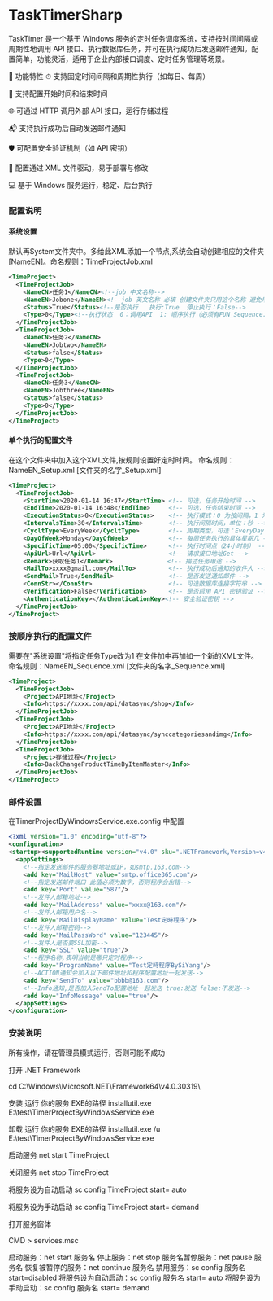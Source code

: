 # TaskTimerSharp
TaskTimer 是一个基于 Windows 服务的定时任务调度系统，支持按时间间隔或周期性地调用 API 接口、执行数据库任务，并可在执行成功后发送邮件通知。配置简单，功能灵活，适用于企业内部接口调度、定时任务管理等场景。

🔧 功能特性
⏱ 支持固定时间间隔和周期性执行（如每日、每周）

📆 支持配置开始时间和结束时间

🌐 可通过 HTTP 调用外部 API 接口，运行存储过程

📬 支持执行成功后自动发送邮件通知

🛡 可配置安全验证机制（如 API 密钥）

🧩 配置通过 XML 文件驱动，易于部署与修改

💻 基于 Windows 服务运行，稳定、后台执行

### 配置说明
#### 系统设置
默认再System文件夹中。多给此XML添加一个节点,系统会自动创建相应的文件夹[NameEN]。命名规则：TimeProjectJob.xml
```xml
<TimeProject>
  <TimeProjectJob>
    <NameCN>任务1</NameCN><!--job 中文名称-->
    <NameEN>Jobone</NameEN><!--job 英文名称 必填 创建文件夹只用这个名称 避免用特殊字符 可能会造成创建文件夹不成功-->
    <Status>True</Status><!--是否执行   执行:True  停止执行：False-->
    <Type>0</Type><!--执行状态  0：调用API  1: 顺序执行（必须有FUN_Sequence.xml 配合才能使用）  2：执行存储过程（暂时还没有）-->
  </TimeProjectJob>
  <TimeProjectJob>
    <NameCN>任务2</NameCN>
    <NameEN>Jobtwo</NameEN>
    <Status>false</Status>
    <Type>0</Type>
  </TimeProjectJob>
  <TimeProjectJob>
    <NameCN>任务3</NameCN>
    <NameEN>Jobthree</NameEN>
    <Status>false</Status>
    <Type>0</Type>
  </TimeProjectJob>
</TimeProject>
```

#### 单个执行的配置文件
在这个文件夹中加入这个XML文件,按规则设置好定时时间。 命名规则：NameEN_Setup.xml [文件夹的名字_Setup.xml]
```xml
<TimeProject>
  <TimeProjectJob>
    <StartTime>2020-01-14 16:47</StartTime> <!-- 可选，任务开始时间 -->
    <EndTime>2020-01-14 16:48</EndTime>     <!-- 可选，任务结束时间 -->
    <ExecutionStatus>0</ExecutionStatus>    <!-- 执行模式：0 为按间隔，1 为按周期 -->
    <IntervalsTime>30</IntervalsTime>       <!-- 执行间隔时间，单位：秒 -->
    <CycltType>EveryWeek</CycltType>        <!-- 周期类型，可选：EveryDay / EveryWeek -->
    <DayOfWeek>Monday</DayOfWeek>           <!-- 每周任务执行的具体星期几 -->
    <SpecificTime>05:00</SpecificTime>      <!-- 执行时间点（24小时制） -->
    <ApiUrl>Url</ApiUrl>                    <!-- 请求接口地址Get -->
    <Remark>获取任务1</Remark>               <!-- 描述任务用途 -->
    <MailTo>xxxx@gmail.com</MailTo>         <!-- 执行成功后通知的收件人 -->
    <SendMail>True</SendMail>               <!-- 是否发送通知邮件 -->
    <ConnStr></ConnStr>                     <!-- 可选数据库连接字符串 -->
    <Verification>False</Verification>      <!-- 是否启用 API 密钥验证 -->
    <AuthenticationKey></AuthenticationKey><!-- 安全验证密钥 -->
  </TimeProjectJob>
</TimeProject>
```

### 按顺序执行的配置文件
需要在"系统设置"将指定任务Type改为1
在文件加中再加如一个新的XML文件。命名规则：NameEN_Sequence.xml [文件夹的名字_Sequence.xml]
```xml
<TimeProject>
  <TimeProjectJob>
    <Project>API地址</Project>
    <Info>https://xxxx.com/api/datasync/shop</Info>
  </TimeProjectJob>
  <TimeProjectJob>
    <Project>API地址</Project>
    <Info>https://xxxx.com/api/datasync/synccategoriesandimg</Info>
  </TimeProjectJob>
  <TimeProjectJob>
    <Project>存储过程</Project>
    <Info>BackChangeProductTimeByItemMaster</Info>
  </TimeProjectJob>
</TimeProject>
```

### 邮件设置
在TimerProjectByWindowsService.exe.config 中配置
```xml
<?xml version="1.0" encoding="utf-8"?>
<configuration>
<startup><supportedRuntime version="v4.0" sku=".NETFramework,Version=v4.5"/></startup>
  <appSettings>
    <!--指定发送邮件的服务器地址或IP，如smtp.163.com-->
    <add key="MailHost" value="smtp.office365.com"/>
    <!--指定发送邮件端口 此值必须为数字，否则程序会出错-->
    <add key="Port" value="587"/>
    <!--发件人邮箱地址-->
    <add key="MailAddress" value="xxxx@163.com"/>
    <!--发件人邮箱用户名-->
    <add key="MailDisplayName" value="Test定時程序"/>
    <!--发件人邮箱密码-->
    <add key="MailPassWord" value="123445"/>
    <!--发件人是否要SSL加密-->
    <add key="SSL" value="true"/>
    <!--程序名称,表明当前是哪只定时程序-->
    <add key="ProgramName" value="Test定時程序BySiYang"/>
    <!--ACTION通知会加入以下邮件地址和程序配置地址一起发送-->
    <add key="SendTo" value="bbbb@163.com"/>
    <!--Info通知,是否加入SendTo配置地址一起发送 true:发送 false:不发送-->
    <add key="InfoMessage" value="true"/>
  </appSettings>
</configuration>
```

### 安装说明
所有操作，请在管理员模式运行，否则可能不成功

打开 .NET Framework

cd C:\Windows\Microsoft.NET\Framework64\v4.0.30319\

安装 运行 你的服务 EXE的路径
installutil.exe E:\test\TimerProjectByWindowsService.exe


卸载 运行 你的服务 EXE的路径
installutil.exe /u E:\test\TimerProjectByWindowsService.exe

启动服务
net start TimeProject 

关闭服务
net stop TimeProject 

将服务设为自动启动
sc config TimeProject start= auto

将服务设为手动启动
sc config TimeProject start= demand

打开服务窗体

CMD >  services.msc


启动服务：net start 服务名
停止服务：net stop 服务名暂停服务：net pause 服务名
恢复被暂停的服务：net continue 服务名
禁用服务：sc config 服务名 start=disabled
将服务设为自动启动：sc config 服务名 start= auto
将服务设为手动启动：sc config 服务名 start= demand





